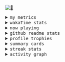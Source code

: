 [![🐙](https://hits.seeyoufarm.com/api/count/incr/badge.svg?url=https%3A%2F%2Fgithub.com%2Fktnkk%2Fhit-counter&count_bg=%23070707&title_bg=%23070707&icon=&icon_color=%23E7E7E7&title=visitors&edge_flat=true)](https://hits.seeyoufarm.com)

<details>
  <summary> <samp>my metrics</samp></summary>
  
  <br>
  
 ![🐳](https://github.com/kkhys/kkhys/blob/main/github-metrics.svg)
  
  ***
</details>

<details>
  <summary> <samp>wakaTime stats</samp></summary>
  
  <br>
  
<!--START_SECTION:waka-->
![Code Time](http://img.shields.io/badge/Code%20Time-2%2C683%20hrs%2059%20mins-blue)

**🐱 My GitHub Data** 

> 📦 5.0 MB Used in GitHub's Storage 
 > 
> 🏆 576 Contributions in the Year 2024
 > 
> 💼 Opted to Hire
 > 
> 📜 9 Public Repositories 
 > 
> 🔑 23 Private Repositories 
 > 
**I'm an Early 🐤** 

```text
🌞 Morning                6729 commits        ███████░░░░░░░░░░░░░░░░░░   28.87 % 
🌆 Daytime                5566 commits        ██████░░░░░░░░░░░░░░░░░░░   23.88 % 
🌃 Evening                9099 commits        ██████████░░░░░░░░░░░░░░░   39.03 % 
🌙 Night                  1916 commits        ██░░░░░░░░░░░░░░░░░░░░░░░   08.22 % 
```
📅 **I'm Most Productive on Sunday** 

```text
Monday                   3233 commits        ███░░░░░░░░░░░░░░░░░░░░░░   13.87 % 
Tuesday                  3571 commits        ████░░░░░░░░░░░░░░░░░░░░░   15.32 % 
Wednesday                3071 commits        ███░░░░░░░░░░░░░░░░░░░░░░   13.17 % 
Thursday                 3267 commits        ████░░░░░░░░░░░░░░░░░░░░░   14.02 % 
Friday                   3355 commits        ████░░░░░░░░░░░░░░░░░░░░░   14.39 % 
Saturday                 3230 commits        ███░░░░░░░░░░░░░░░░░░░░░░   13.86 % 
Sunday                   3583 commits        ████░░░░░░░░░░░░░░░░░░░░░   15.37 % 
```


📊 **This Week I Spent My Time On** 

```text
🕑︎ Time Zone: Asia/Tokyo

💬 Programming Languages: 
Other                    52 hrs 49 mins      █████████████████░░░░░░░░   66.46 % 
Java                     10 hrs 7 mins       ███░░░░░░░░░░░░░░░░░░░░░░   12.73 % 
TypeScript               7 hrs 29 mins       ██░░░░░░░░░░░░░░░░░░░░░░░   09.43 % 
MDX                      1 hr 16 mins        ░░░░░░░░░░░░░░░░░░░░░░░░░   01.61 % 
sbt                      57 mins             ░░░░░░░░░░░░░░░░░░░░░░░░░   01.21 % 

🔥 Editors: 
Chrome                   52 hrs 46 mins      █████████████████░░░░░░░░   66.39 % 
Intellijidea             17 hrs 48 mins      ██████░░░░░░░░░░░░░░░░░░░   22.40 % 
WebStorm                 8 hrs 54 mins       ███░░░░░░░░░░░░░░░░░░░░░░   11.21 % 
DataGrip                 0 secs              ░░░░░░░░░░░░░░░░░░░░░░░░░   00.01 % 

💻 Operating System: 
Mac                      79 hrs 28 mins      █████████████████████████   100.00 % 
```


 Last Updated on 2024/02/13 18:46:18 UTC
<!--END_SECTION:waka-->
  
  ***
</details>


<details>
  <summary> <samp>now playing</samp></summary>
  
  <br>
 
 [![🐟](https://spotify-github-profile.vercel.app/api/view?uid=31ryofms4dnv7mrohhepo4c4zgqu&cover_image=true&theme=default&show_offline=false&background_color=121212&bar_color=53b14f&bar_color_cover=false)](https://open.spotify.com/user/31ryofms4dnv7mrohhepo4c4zgqu)
  
  ***
</details>

<details>
  <summary> <samp>github readme stats</samp></summary>
  
  <br>
  
 <p align="left"> 
  <img alt="🐠" src="https://github-readme-stats.vercel.app/api?username=kkhys&count_private=true&show_icons=true&theme=dark&include_all_commits=true" />
  <img alt="🐟" src="https://github-readme-stats.vercel.app/api/top-langs/?username=kkhys&layout=compact&theme=dark&langs_count=10&hide=HTML,CSS,SCSS" />
</p>
  
  ***
</details>

<details>
  <summary> <samp>profile trophies</samp></summary>
  
  <br>
  
  [![🐬](https://github-profile-trophy.vercel.app/?username=kkhys&rank=SECRET,SSS,SS,S,AAA,AA,A&theme=darkhub&row=1&margin-w=10&no-bg=true)](https://github.com/ryo-ma/github-profile-trophy)
  
  ***
</details>

<details>
  <summary> <samp>summary cards</samp></summary>
  
  <br>
  
  ![🐋](https://github-profile-summary-cards.vercel.app/api/cards/profile-details?username=kkhys&theme=github_dark)
  ![🦑](https://github-profile-summary-cards.vercel.app/api/cards/repos-per-language?username=kkhys&theme=github_dark)
  ![🦭](https://github-profile-summary-cards.vercel.app/api/cards/most-commit-language?username=kkhys&theme=github_dark)
  ![🦀](https://github-profile-summary-cards.vercel.app/api/cards/stats?username=kkhys&theme=github_dark)
  ![🦈](https://github-profile-summary-cards.vercel.app/api/cards/productive-time?username=kkhys&theme=github_dark)
  
  ***
</details>

<details>
  <summary> <samp>streak stats</samp></summary>
  
  <br>
  
  [![🐠](http://github-readme-streak-stats.herokuapp.com?user=kkhys&theme=dark)](https://git.io/streak-stats)
  
  ***
</details>

<details>
  <summary> <samp>activity graph</samp></summary>
  
  <br>
  
  [![🐡](https://github-readme-activity-graph.vercel.app/graph?username=kkhys&theme=xcode)](https://github.com/ashutosh00710/github-readme-activity-graph)
  
  ***
</details>
